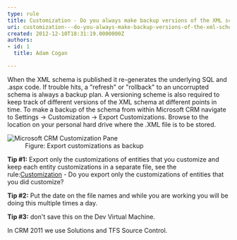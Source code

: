 ```yaml
---
type: rule
title: Customization - Do you always make backup versions of the XML schema? (CRM 4 only)
uri: customization---do-you-always-make-backup-versions-of-the-xml-schema-crm-4-only
created: 2012-12-10T18:31:19.0000000Z
authors:
- id: 1
  title: Adam Cogan

---
```




<span class='intro'> <p>When the XML schema is published it re-generates the underlying SQL and .aspx code. If trouble hits, a &quot;refresh&quot; or &quot;rollback&quot; to an uncorrupted schema is always a backup plan. A versioning scheme is also required to keep track of different versions of the XML schema at different points in time. To make a backup of the schema from within Microsoft CRM navigate to Settings -&gt; Customization -&gt; Export Customizations. Browse to the location on your personal hard drive where the .XML file is to be stored. </p> </span>

<dl class="image"><dt><img alt="Microsoft CRM Customization Pane" src="/PublishingImages/CRM_CustomizationPane.jpg" /></dt>
<dd>Figure&#58; Export customizations as backup </dd></dl>
<p><strong>Tip #1&#58;</strong> Export only the customizations of entities that you customize and keep each entity customizations in a separate file, see the rule&#58;<a href="/Pages/Only-export-the-customizations-and-related-ones-that-you-have-made.aspx">Customization</a><span></span><span> - Do you export only the customizations of entities that you did customize?</span></p>
<p><strong>Tip #2&#58;</strong> Put the date on the file names and while you are working you will be doing this multiple times a day. </p>
<p><strong>Tip #3&#58;</strong> don't save this on the Dev Virtual Machine. </p><p>In CRM 2011 we use Solutions and TFS Source Control.</p>


